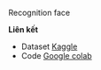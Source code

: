 Recognition face

**Liên kết**
- Dataset [Kaggle](https://www.kaggle.com/datasets/phamnguyenduytien/recognition-face)
- Code [Google colab](https://colab.research.google.com/drive/1ES7r7s4TDRQayysgzdn69sACU6PB9ZzL?usp=sharing)
